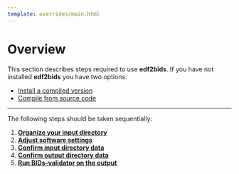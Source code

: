 ```yaml
---
template: overrides/main.html
---
```


# Overview

This section describes steps required to use **edf2bids**. If you have not installed **edf2bids** you have two options:

  * [Install a compiled version](installation.html#obtain-pre-compiled-versions)
  * [Compile from source code](installation.html#compile-from-source)

---

The following steps should be taken sequentially:

1. [**Organize your input directory**](input_dir_setup.html#input-directory-setup)
2. [**Adjust software settings**](user_settings.html#adjusting-metadata-settings)
3. [**Confirm input directory data**](directory_selection.html#input-directory-selection)
4. [**Confirm output directory data**](directory_selection.html#output-directory-selection)
5. [**Run BIDs-validator on the output**](bids_output.html#bids-output-folder-structure)

